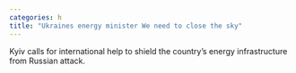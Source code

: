 ```yaml
---
categories: h
title: "Ukraines energy minister We need to close the sky"
---
```

Kyiv calls for international help to shield the country’s energy infrastructure from Russian attack.
